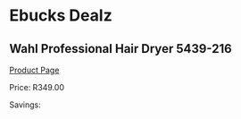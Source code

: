 
# Ebucks Dealz
## Wahl Professional Hair Dryer 5439-216
[Product Page](https://www.ebucks.com/web/shop/productSelected.do?prodId=1205958064&catId=1186086453)

Price: R349.00

Savings: 


	